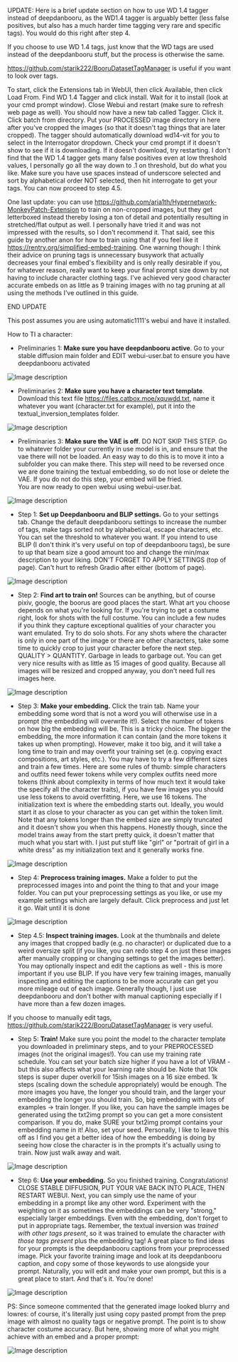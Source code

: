 UPDATE: Here is a brief update section on how to use WD 1.4 tagger instead of deepdanbooru, as the WD1.4 tagger is arguably better (less false positives, but also has a much harder time tagging very rare and specific tags).  You would do this right after step 4.  

If you choose to use WD 1.4 tags, just know that the WD tags are used instead of the deepdanbooru stuff, but the process is otherwise the same.

https://github.com/starik222/BooruDatasetTagManager is useful if you want to look over tags.  

To start, click the Extensions tab in WebUI, then click Available, then click Load From.  Find WD 1.4 Tagger and click install.  Wait for it to install (look at your cmd prompt window).  Close Webui and restart (make sure to refresh web page as well).  You should now have a new tab called Tagger.  Click it.  Click batch from directory.  Put your PROCESSED image directory in here after you've cropped the images (so that it doesn't tag things that are later cropped).  The tagger should automatically download wd14-vit for you to select in the Interrogator dropdown.  Check your cmd prompt if it doesn't show to see if it is downloading.  If it doesn't download, try restarting.  I don't find that the WD 1.4 tagger gets many false positives even at low threshold values, I personally go all the way down to .1 on threshold, but do what you like.  Make sure you have use spaces instead of underscore selected and sort by alphabetical order NOT selected, then hit interrogate to get your tags.  You can now proceed to step 4.5.  

One last update: you can use https://github.com/aria1th/Hypernetwork-MonkeyPatch-Extension to train on non-cropped images, but they get letterboxed instead thereby losing a ton of detail and potentially resulting in stretched/flat output as well.  I personally have tried it and was not impressed with the results, so I don't recommend it.  That said, see this guide by another anon for how to train using that if you feel like it https://rentry.org/simplified-embed-training.  One warning though: I think their advice on pruning tags is unnecessary busywork that actually decreases your final embed's flexibility and is only really desirable if you, for whatever reason, really want to keep your final prompt size down by not having to include character clothing tags.  I've achieved very good character accurate embeds on as little as 9 training images with no tag pruning at all using the methods I've outlined in this guide.   





END UPDATE

This post assumes you are using automatic1111's webui and have it installed.

How to TI a character:

- Preliminaries 1: **Make sure you have deepdanbooru active**.  Go to your stable diffusion main folder and EDIT webui-user.bat to ensure you have deepdanbooru activated

![Image description](https://i.imgur.com/waBo9WO.png)

- Preliminaries 2: **Make sure you have a character text template**.  Download this text file https://files.catbox.moe/xquwdd.txt, name it whatever you want (character.txt for example), put it into the textual_inversion_templates folder.  

![Image description](https://i.imgur.com/l2jpra6.png)

- Preliminaries 3: **Make sure the VAE is off**.  DO NOT SKIP THIS STEP.  Go to whatever folder your currently in use model is in, and ensure that the vae there will not be loaded.  An easy way to do this is to move it into a subfolder you can make there.  This step will need to be reversed once we are done training the textual embedding, so do not lose or delete the VAE.  If you do not do this step, your embed will be fried.  
You are now ready to open webui using webui-user.bat.

![Image description](https://i.imgur.com/RcLMna4.png)

- Step 1: **Set up Deepdanbooru and BLIP settings.**  Go to your settings tab.  Change the default deepdanbooru settings to increase the number of tags, make tags sorted not by alphabetical, escape characters, etc.  You can set the threshold to whatever you want.  If you intend to use BLIP (I don't think it's very useful on top of deepdanbooru tags), be sure to up that beam size a good amount too and change the min/max description to your liking. DON'T FORGET TO APPLY SETTINGS (top of page).  Can't hurt to refresh Gradio after either (bottom of page).

![Image description](https://i.imgur.com/5bzMaXV.png)

- Step 2: **Find art to train on!**  Sources can be anything, but of course pixiv, google, the boorus are good places the start.  What art you choose depends on what you're looking for.  If you're trying to get a costume right, look for shots with the full costume.  You can include a few nudes if you think they capture exceptional qualities of your character you want emulated.  Try to do solo shots.  For any shots where the character is only in one part of the image or there are other characters, take some time to quickly crop to just your character before the next step.  QUALITY > QUANTITY.  Garbage in leads to garbage out.  You can get very nice results with as little as 15 images of good quality.  Because all images will be resized and cropped anyway, you don't need full res images here.  

![Image description](https://i.imgur.com/PONxbp5.png)

- Step 3: **Make your embedding.** Click the train tab.  Name your embedding some word that is not a word you will otherwise use in a prompt (the embedding will overwrite it!).  Select the number of tokens on how big the embedding will be.  This is a tricky choice.  The bigger the embedding, the more information it can contain (and the more tokens it takes up when prompting).  However, make it too big, and it will take a long time to train and may overfit your training set (e.g. copying exact compositions, art styles, etc.).  You may have to try a few different sizes and train a few times.  Here are some rules of thumb: simple characters and outfits need fewer tokens while very complex outfits need more tokens (think about complexity in terms of how much text it would take the specify all the character traits), if you have few images you should use less tokens to avoid overfitting.  Here, we use 16 tokens.  The initialization text is where the embedding starts out.  Ideally, you would start it as close to your character as you can get within the token limit.  Note that any tokens longer than the embed size are simply truncated and it doesn't show you when this happens.  Honestly though, since the model trains away from the start pretty quick, it doesn't matter that much what you start with.  I just put stuff like "girl" or "portrait of girl in a white dress" as my initialization text and it generally works fine.  

![Image description](https://i.imgur.com/0TlKeBG.png)

- Step 4: **Preprocess training images.**  Make a folder to put the preprocessed images into and point the thing to that and your image folder.  You can put your preprocessing settings as you like, or use my example settings which are largely default.  Click preprocess and just let it go.  Wait until it is done

![Image description](https://i.imgur.com/GwMUHEN.png)

- Step 4.5: **Inspect training images.**  Look at the thumbnails and delete any images that cropped badly (e.g. no character) or duplicated due to a weird oversize split (if you like, you can redo step 4 on just these images after manually cropping or changing settings to get the images better).  You may optionally inspect and edit the captions as well - this is more important if you use BLIP.  If you have very few training images, manually inspecting and editing the captions to be more accurate can get you more mileage out of each image.  Generally though, I just use deepdanbooru and don't bother with manual captioning especially if I have more than a few dozen images.  

If you choose to manually edit tags, https://github.com/starik222/BooruDatasetTagManager is very useful.  


- Step 5: **Train!**  Make sure you point the model to the character template you downloaded in preliminary steps, and to your PREPROCESSED images (not the original images!).  You can use my training rate schedule.  You can set your batch size higher if you have a lot of VRAM - but this also affects what your learning rate should be.  Note that 10k steps is super duper overkill for 15ish images on a 16 size embed.  1k steps (scaling down the schedule appropriately) would be enough.  The more images you have, the longer you should train, and the larger your embedding the longer you should train.  So, big embedding with lots of examples -> train longer.  If you like, you can have the sample images be generated using the txt2img prompt so you can get a more consistent comparison.  If you do, make SURE your txt2img prompt contains your embedding name in it!  Also, set your seed.  Personally, I like to leave this off as I find you get a better idea of how the embedding is doing by seeing how close the character is in the prompts it's actually using to train.  Now just walk away and wait.

![Image description](https://i.imgur.com/791iliR.png)

- Step 6: **Use your embedding.**  So you finished training.  Congratulations!  CLOSE STABLE DIFFUSION, PUT YOUR VAE BACK INTO PLACE, THEN RESTART WEBUI.  Next, you can simply use the name of your embedding in a prompt like any other word.  Experiment with the weighting on it as sometimes the embeddings can be very "strong," especially larger embeddings.  Even with the embedding, don't forget to put in appropriate tags.  Remember, the textual inversion was *trained with other tags present*, so it was trained to emulate the character *with those tags present* plus the embedding tag!  A great place to find ideas for your prompts is the deepdanbooru captions from your preprocessed image.  Pick your favorite training image and look at its deepdanbooru caption, and copy some of those keywords to use alongside your prompt.  Naturally, you will edit and make your own prompt, but this is a great place to start.  And that's it.  You're done!  

![Image description](https://i.imgur.com/Gi2SA4l.png)

PS: Since someone commented that the generated image looked blurry and lowres: of course, it's literally just using copy pasted prompt from the prep image with almost no quality tags or negative prompt.  The point is to show character costume accuracy.  But here, showing more of what you might achieve with an embed and a proper prompt:

![Image description](https://i.imgur.com/fxoPpph.png )
